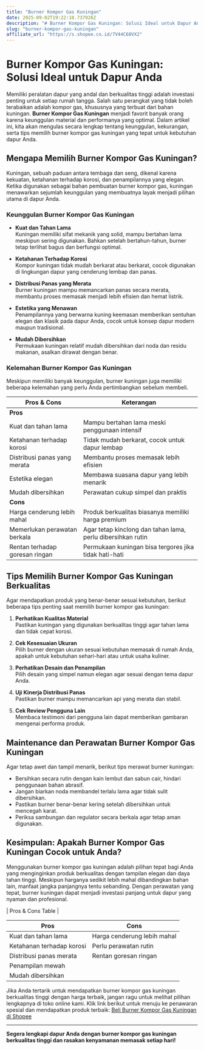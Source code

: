 ```yaml
---
title: "Burner Kompor Gas Kuningan"
date: 2025-09-02T19:22:18.737926Z
description: "# Burner Kompor Gas Kuningan: Solusi Ideal untuk Dapur Anda..."
slug: "burner-kompor-gas-kuningan"
affiliate_url: "https://s.shopee.co.id/7V44C68VX2"
---
```

# Burner Kompor Gas Kuningan: Solusi Ideal untuk Dapur Anda

Memiliki peralatan dapur yang andal dan berkualitas tinggi adalah investasi penting untuk setiap rumah tangga. Salah satu perangkat yang tidak boleh terabaikan adalah kompor gas, khususnya yang terbuat dari bahan kuningan. **Burner Kompor Gas Kuningan** menjadi favorit banyak orang karena keunggulan material dan performanya yang optimal. Dalam artikel ini, kita akan mengulas secara lengkap tentang keunggulan, kekurangan, serta tips memilih burner kompor gas kuningan yang tepat untuk kebutuhan dapur Anda.

## Mengapa Memilih Burner Kompor Gas Kuningan?

Kuningan, sebuah paduan antara tembaga dan seng, dikenal karena kekuatan, ketahanan terhadap korosi, dan penampilannya yang elegan. Ketika digunakan sebagai bahan pembuatan burner kompor gas, kuningan menawarkan sejumlah keunggulan yang membuatnya layak menjadi pilihan utama di dapur Anda.

### Keunggulan Burner Kompor Gas Kuningan

- **Kuat dan Tahan Lama**  
  Kuningan memiliki sifat mekanik yang solid, mampu bertahan lama meskipun sering digunakan. Bahkan setelah bertahun-tahun, burner tetap terlihat bagus dan berfungsi optimal.

- **Ketahanan Terhadap Korosi**  
  Kompor kuningan tidak mudah berkarat atau berkarat, cocok digunakan di lingkungan dapur yang cenderung lembap dan panas.

- **Distribusi Panas yang Merata**  
  Burner kuningan mampu memancarkan panas secara merata, membantu proses memasak menjadi lebih efisien dan hemat listrik.

- **Estetika yang Menawan**  
  Penampilannya yang berwarna kuning keemasan memberikan sentuhan elegan dan klasik pada dapur Anda, cocok untuk konsep dapur modern maupun tradisional.

- **Mudah Dibersihkan**  
  Permukaan kuningan relatif mudah dibersihkan dari noda dan residu makanan, asalkan dirawat dengan benar.

### Kelemahan Burner Kompor Gas Kuningan

Meskipun memiliki banyak keunggulan, burner kuningan juga memiliki beberapa kelemahan yang perlu Anda pertimbangkan sebelum membeli.

| Pros & Cons                          | Keterangan                                                  |
|-------------------------------------|--------------------------------------------------------------|
| **Pros**                          |                                                              |
| Kuat dan tahan lama               | Mampu bertahan lama meski penggunaan intensif              |
| Ketahanan terhadap korosi        | Tidak mudah berkarat, cocok untuk dapur lembap             |
| Distribusi panas yang merata     | Membantu proses memasak lebih efisien                       |
| Estetika elegan                  | Membawa suasana dapur yang lebih menarik                  |
| Mudah dibersihkan               | Perawatan cukup simpel dan praktis                         |
| **Cons**                          |                                                              |
| Harga cenderung lebih mahal     | Produk berkualitas biasanya memiliki harga premium        |
| Memerlukan perawatan berkala    | Agar tetap kinclong dan tahan lama, perlu dibersihkan rutin |
| Rentan terhadap goresan ringan  | Permukaan kuningan bisa tergores jika tidak hati-hati     |

## Tips Memilih Burner Kompor Gas Kuningan Berkualitas

Agar mendapatkan produk yang benar-benar sesuai kebutuhan, berikut beberapa tips penting saat memilih burner kompor gas kuningan:

1. **Perhatikan Kualitas Material**  
   Pastikan kuningan yang digunakan berkualitas tinggi agar tahan lama dan tidak cepat korosi.

2. **Cek Kesesuaian Ukuran**  
   Pilih burner dengan ukuran sesuai kebutuhan memasak di rumah Anda, apakah untuk kebutuhan sehari-hari atau untuk usaha kuliner.

3. **Perhatikan Desain dan Penampilan**  
   Pilih desain yang simpel namun elegan agar sesuai dengan tema dapur Anda.

4. **Uji Kinerja Distribusi Panas**  
   Pastikan burner mampu memancarkan api yang merata dan stabil.

5. **Cek Review Pengguna Lain**  
   Membaca testimoni dari pengguna lain dapat memberikan gambaran mengenai performa produk.

## Maintenance dan Perawatan Burner Kompor Gas Kuningan

Agar tetap awet dan tampil menarik, berikut tips merawat burner kuningan:

- Bersihkan secara rutin dengan kain lembut dan sabun cair, hindari penggunaan bahan abrasif.
- Jangan biarkan noda membandel terlalu lama agar tidak sulit dibersihkan.
- Pastikan burner benar-benar kering setelah dibersihkan untuk mencegah karat.
- Periksa sambungan dan regulator secara berkala agar tetap aman digunakan.

## Kesimpulan: Apakah Burner Kompor Gas Kuningan Cocok untuk Anda?

Menggunakan burner kompor gas kuningan adalah pilihan tepat bagi Anda yang menginginkan produk berkualitas dengan tampilan elegan dan daya tahan tinggi. Meskipun harganya sedikit lebih mahal dibandingkan bahan lain, manfaat jangka panjangnya tentu sebanding. Dengan perawatan yang tepat, burner kuningan dapat menjadi investasi panjang untuk dapur yang nyaman dan profesional.

| Pros & Cons Table |

| Pros                          | Cons                                |
|------------------------------|-------------------------------------|
| Kuat dan tahan lama        | Harga cenderung lebih mahal     |
| Ketahanan terhadap korosi | Perlu perawatan rutin           |
| Distribusi panas merata   | Rentan goresan ringan           |
| Penampilan mewah             |                                   |
| Mudah dibersihkan          |                                   |

Jika Anda tertarik untuk mendapatkan burner kompor gas kuningan berkualitas tinggi dengan harga terbaik, jangan ragu untuk melihat pilihan lengkapnya di toko online kami. Klik link berikut untuk menuju ke penawaran spesial dan mendapatkan produk terbaik: [Beli Burner Kompor Gas Kuningan di Shopee](https://s.shopee.co.id/7V44C68VX2)

---

**Segera lengkapi dapur Anda dengan burner kompor gas kuningan berkualitas tinggi dan rasakan kenyamanan memasak setiap hari!**